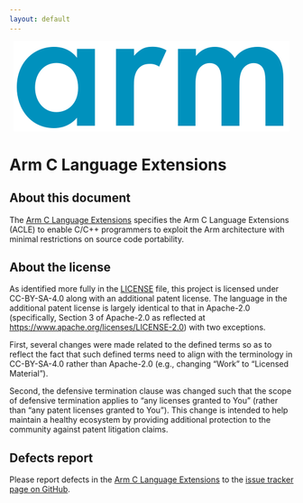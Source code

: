 ```yaml
---
layout: default
---
```


<div align="center">
   <img src="Arm_logo_blue_RGB.svg" />
</div>

# Arm C Language Extensions

## About this document

The [Arm C Language Extensions](acle.rst) specifies the Arm C
Language Extensions (ACLE) to enable C/C++ programmers to exploit the
Arm architecture with minimal restrictions on source code portability.

## About the license

As identified more fully in the [LICENSE](LICENSE) file, this project
is licensed under CC-BY-SA-4.0 along with an additional patent
license.  The language in the additional patent license is largely
identical to that in Apache-2.0 (specifically, Section 3 of Apache-2.0
as reflected at https://www.apache.org/licenses/LICENSE-2.0) with two
exceptions.

First, several changes were made related to the defined terms so as to
reflect the fact that such defined terms need to align with the
terminology in CC-BY-SA-4.0 rather than Apache-2.0 (e.g., changing
“Work” to “Licensed Material”).

Second, the defensive termination clause was changed such that the
scope of defensive termination applies to “any licenses granted to
You” (rather than “any patent licenses granted to You”).  This change
is intended to help maintain a healthy ecosystem by providing
additional protection to the community against patent litigation
claims.

## Defects report

Please report defects in the [Arm C Language Extensions](acle.rst) to
the [issue tracker page on
GitHub](https://github.com/ARM-software/acle/issues).
